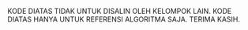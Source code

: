 KODE DIATAS TIDAK UNTUK DISALIN OLEH KELOMPOK LAIN. KODE DIATAS HANYA UNTUK REFERENSI ALGORITMA SAJA. TERIMA KASIH.

